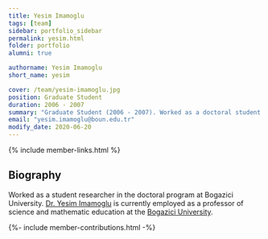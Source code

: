 ```yaml
---
title: Yesim Imamoglu
tags: [team]
sidebar: portfolio_sidebar
permalink: yesim.html
folder: portfolio
alumni: true

authorname: Yesim Imamoglu
short_name: yesim

cover: /team/yesim-imamoglu.jpg
position: Graduate Student
duration: 2006 - 2007
summary: "Graduate Student (2006 - 2007). Worked as a doctoral student researcher."
email: "yesim.imamoglu@boun.edu.tr"
modify_date: 2020-06-20    
---
```

{% include member-links.html %}

## Biography

Worked as a student researcher in the doctoral program at Bogazici University. [Dr. Yesim Imamoglu](https://sced.boun.edu.tr/people/yesim-imamoglu) is currently employed as a professor of science and mathematic education at the [Bogazici University](http://www.boun.edu.tr).

{%- include member-contributions.html -%}
